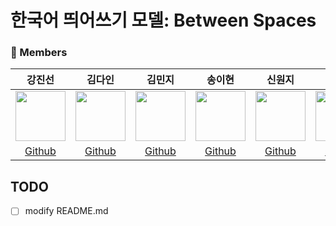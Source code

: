 # 한국어 띄어쓰기 모델: Between Spaces

### 🐝 Members
강진선|김다인|김민지|송이현|신원지|이나영
:-:|:-:|:-:|:-:|:-:|:-:
<img src='https://avatars.githubusercontent.com/u/79238023?v=4' height=80 width=80px></img>|<img src='https://avatars.githubusercontent.com/u/31719240?v=4' height=80 width=80px></img>|<img src='https://avatars.githubusercontent.com/u/74283190?v=4' height=80 width=80px></img>|<img src='https://avatars.githubusercontent.com/u/32431157?v=4' height=80 width=80px></img>|<img src='https://avatars.githubusercontent.com/u/52646313?v=4' height=80 width=80px></img>|<img src='https://avatars.githubusercontent.com/u/69383548?v=4' height=80 width=80px></img>
[Github](https://github.com/iamtrueline)|[Github](https://github.com/promisemee)|[Github](https://github.com/kimminji2018)|[Github](https://github.com/Ihyun)|[Github](https://github.com/sw6820)|[Github](https://github.com/NayoungLee-de)

## TODO
- [ ] modify README.md
